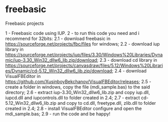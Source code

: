 # freebasic
Freebasic projects

1 - Freebasic code using IUP. 
2 - to run this code you need and i recommend for 32bits:
2.1 - download freebasic in https://sourceforge.net/projects/fbc/files for windows;
2.2 - download iup library in https://sourceforge.net/projects/iup/files/3.30/Windows%20Libraries/Dynamic/iup-3.30_Win32_dllw6_lib.zip/download;
2.3 - download cd library in https://sourceforge.net/projects/canvasdraw/files/5.12/Windows%20Libraries/Dynamic/cd-5.12_Win32_dllw6_lib.zip/download;
2.4 - download VisualFBEditor in https://github.com/XusinboyBekchanov/VisualFBEditor/releases;
2.5 - create a folder in windows, copy the file (mdi_sample.bas) to the said directory;
2.6 - extract iup-3.30_Win32_dllw6_lib.zip and copy iup.dll, iupcd.dll and iupcontrols.dll to folder created in 2.4;
2.7 - extract cd-5.12_Win32_dllw6_lib.zip and copy to cd.dll, freetype.dll, zlib.dll to folder created in 2.4;
2.8 - install VisualFBEditor configure and open the mdi_sample.bas;
2.9 - run the code and be happy!
